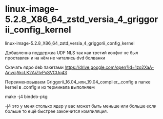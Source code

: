# linux-image-5.2.8_X86_64_zstd_versia_4_griggorii_config_kernel
linux-image-5.2.8_X86_64_zstd_versia_4_griggorii_config_kernel

Добавленна поддержка UDF NLS так как третий конфиг не был проставлен и на нём не читались dvd болванки

Скачать ядро deb пакетами https://drive.google.com/open?id=1zo2XaA-AnvcjAkcLK2AiZIvPxSVCUq43

Переименовываем Griggorii_16.04_или_19.04_compiler_.config в папке kernel в .config и из терминала выполняем

make -j4 bindeb-pkg

-j4 это у меня столько ядер у вас может быть меньше или больше если больше то ещё быстрее закончится компиляция.
